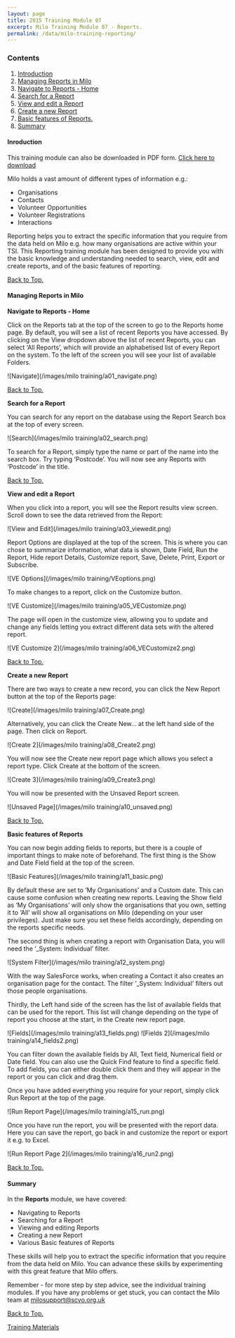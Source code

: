 ```yaml
---
layout: page
title: 2015 Training Module 07
excerpt: Milo Training Module 07 - Reports.
permalink: /data/milo-training-reporting/
---
```



### Contents <a name="top"></a>

1. <a href="#intro">Introduction</a>
2. <a href="#orgmilo">Managing Reports in Milo</a>
3. <a href="#nav">Navigate to Reports - Home</a>
4. <a href="#search">Search for a Report</a>
5. <a href="#viewedit">View and edit a Report</a>
6. <a href="#new">Create a new Report</a>
7. <a href="#adding">Basic features of Reports.</a>
8. <a href="#sum">Summary</a>

#### Inroduction <a name="intro"></a>

This training module can also be downloaded in PDF form. <a href="/files/Milo 2015 Training Handbook 07 Reports.pdf" download target="_blank">Click here to download</a>

Milo holds a vast amount of different types of information e.g.:

* Organisations
* Contacts
* Volunteer Opportunities
* Volunteer Registrations
* Interactions

Reporting helps you to extract the specific information that you require from the data held on Milo e.g. how many organisations are active within your TSI. This Reporting training module has been designed to provide you with the basic knowledge and understanding needed to search, view, edit and create reports, and of the basic features of reporting.

<a href="#top">Back to Top.</a>

#### Managing Reports in Milo <a name="orgmilo"></a>

**Navigate to Reports - Home** <a name="nav"></a>

Click on the Reports tab at the top of the screen to go to the Reports home page. By default, you will see a list of recent Reports you have accessed. By clicking on the View dropdown above the list of recent Reports, you can select ‘All Reports’, which will provide an alphabetised list of every Report on the system. To the left of the screen you will see your list of available Folders.

![Navigate](/images/milo training/a01_navigate.png)

<a href="#top">Back to Top.</a>

**Search for a Report** <a name="search"></a>

You can search for any report on the database using the Report Search box at the top of every screen.

![Search](/images/milo training/a02_search.png)

To search for a Report, simply type the name or part of the name into the search box. Try typing ‘Postcode’. You will now see any Reports with ‘Postcode’ in the title.

<a href="#top">Back to Top.</a>

**View and edit a Report** <a name="viewedit"></a>

When you click into a report, you will see the Report results view screen. Scroll down to see the data retrieved from the Report:

![View and Edit](/images/milo training/a03_viewedit.png)

Report Options are displayed at the top of the screen. This is where you can chose to summarize information, what data is shown, Date Field, Run the Report, Hide report Details, Customize report, Save, Delete, Print, Export or Subscribe.

![VE Options](/images/milo training/VEoptions.png)

To make changes to a report, click on the Customize button.

![VE Customize](/images/milo training/a05_VECustomize.png)

The page will open in the customize view, allowing you to update and change any fields letting you extract different data sets with the altered report.

![VE Customize 2](/images/milo training/a06_VECustomize2.png)

<a href="#top">Back to Top.</a>

**Create a new Report** <a name="new"></a>

There are two ways to create a new record, you can click the New Report button at the top of the Reports page:

![Create](/images/milo training/a07_Create.png)

Alternatively, you can click the Create New… at the left hand side of the page. Then click on Report. 

![Create 2](/images/milo training/a08_Create2.png)

You will now see the Create new report page which allows you select a report type. Click Create at the bottom of the screen.

![Create 3](/images/milo training/a09_Create3.png)

You will now be presented with the Unsaved Report screen. 

![Unsaved Page](/images/milo training/a10_unsaved.png)

<a href="#top">Back to Top.</a>

**Basic features of Reports** <a name="adding"></a>

You can now begin adding fields to reports, but there is a couple of important things to make note of beforehand. The first thing is the Show and Date Field field at the top of the screen.

![Basic Features](/images/milo training/a11_basic.png)

By default these are set to ‘My Organisations’ and a Custom date. This can cause some confusion when creating new reports. Leaving the Show field as ‘My Organisations’ will only show the organisations that you own, setting it to ‘All’ will show all organisations on Milo (depending on your user privileges). Just make sure you set these fields accordingly, depending on the reports specific needs.

The second thing is when creating a report with Organisation Data, you will need the ‘_System: Individual’ filter. 

![System Filter](/images/milo training/a12_system.png)

With the way SalesForce works, when creating a Contact it also creates an organisation page for the contact. The filter ‘_System: Individual’ filters out those people organisations.

Thirdly, the Left hand side of the screen has the list of available fields that can be used for the report. This list will change depending on the type of report you choose at the start, in the Create new report page.

![Fields](/images/milo training/a13_fields.png)
![Fields 2](/images/milo training/a14_fields2.png)

You can filter down the available fields by All, Text field, Numerical field or Date field. You can also use the Quick Find feature to find a specific field. To add fields, you can either double click them and they will appear in the report or you can click and drag them.

Once you have added everything you require for your report, simply click Run Report at the top of the page. 

![Run Report Page](/images/milo training/a15_run.png)

Once you have run the report, you will be presented with the report data. Here you can save the report, go back in and customize the report or export it e.g. to Excel.

![Run Report Page 2](/images/milo training/a16_run2.png)

<a href="#top">Back to Top.</a>

#### Summary <a name="sum"></a>

In the **Reports** module, we have covered:

* Navigating to Reports
*	Searching for a Report	
*	Viewing and editing Reports
*	Creating a new Report	
*	Various Basic features of Reports

These skills will help you to extract the specific information that you require from the data held on Milo. You can advance these skills by experimenting with this great feature that Milo offers.

Remember - for more step by step advice, see the individual training modules. If you have any problems or get stuck, you can contact the Milo team at [milosupport@scvo.org.uk](mailto:milosupport@scvo.org.uk)


<a href="#top">Back to Top.</a>

<a href="/data/milo-training/" class="btn btn-primary btn-lg">Training Materials</a>
